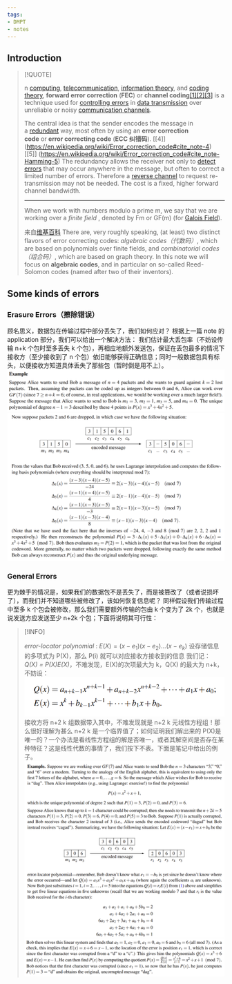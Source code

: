 ```yaml
---
tags:
- DMPT
- notes
---
```

## Introduction
> [!QUOTE]
>
> n [computing](https://en.wikipedia.org/wiki/Computing "Computing"), [telecommunication](https://en.wikipedia.org/wiki/Telecommunication "Telecommunication"), [information theory](https://en.wikipedia.org/wiki/Information_theory "Information theory"), and [coding theory](https://en.wikipedia.org/wiki/Coding_theory "Coding theory"), **forward error correction** (**FEC**) or **channel coding**[[1]](https://en.wikipedia.org/wiki/Error_correction_code#cite_note-1)[[2]](https://en.wikipedia.org/wiki/Error_correction_code#cite_note-2)[[3]](https://en.wikipedia.org/wiki/Error_correction_code#cite_note-:0-3) is a technique used for [controlling errors](https://en.wikipedia.org/wiki/Error_control "Error control") in [data transmission](https://en.wikipedia.org/wiki/Data_transmission "Data transmission") over unreliable or noisy [communication channels](https://en.wikipedia.org/wiki/Communication_channel "Communication channel").
> 
> The central idea is that the sender encodes the message in a [redundant](https://en.wikipedia.org/wiki/Redundancy_(information_theory) "Redundancy (information theory)") way, most often by using an **error correction code** or **error correcting code** (**ECC 纠错码**). [[4]] (https://en.wikipedia.org/wiki/Error_correction_code#cite_note-4) [[5]] (https://en.wikipedia.org/wiki/Error_correction_code#cite_note-Hamming-5) The redundancy allows the receiver not only to [detect errors](https://en.wikipedia.org/wiki/Error_detection "Error detection") that may occur anywhere in the message, but often to correct a limited number of errors. Therefore a [reverse channel](https://en.wikipedia.org/wiki/Reverse_channel "Reverse channel") to request re-transmission may not be needed. The cost is a fixed, higher forward channel bandwidth.
>
> ---
>
> When we work with numbers modulo a prime m, we say that we are working over a _finite field_ , denoted by Fm or GF(m) (for [Galois Field](https://en.wikipedia.org/wiki/Finite_field)).
> 
> 来自[维基百科](https://en.wikipedia.org/wiki/Error_correction_code)
There are, very roughly speaking, (at least) two distinct flavors of error correcting codes: _algebraic codes（代数码）_, which are based on polynomials over finite fields, and _combinatorial codes（组合码）_, which are based on graph theory.
In this note we will focus on **algebraic codes**, and in particular on so-called Reed-Solomon codes (named after two of their inventors).
## Some kinds of errors
### Erasure Errors（擦除错误）
顾名思义，数据包在传输过程中部分丢失了，我们如何应对？
根据上一篇 note 的 application 部分，我们可以给出一个解决方法：
我们估计最大丢包率（不妨设传输 n+k 个包时至多丢失 k 个包），再相应地额外发送包，保证在丢包最多的情况下接收方（至少接收到了 n 个包）依旧能够获得正确信息；同时一般数据包具有标头，以便接收方知道具体丢失了那些包（暂时倒是用不上）。
![](attachments/09-Error%20Correcting%20Codes.png)![](attachments/09-Error%20Correcting%20Codes-1.png)
### General Errors
更为棘手的情况是，如果我们的数据包不是丢失了，而是被篡改了（或者说损坏了），而我们并不知道哪些被修改了，该如何恢复信息呢？
同样假设我们传输过程中至多 k 个包会被修改，那么我们需要额外传输的包由 k 个变为了 2k 个，也就是说发送方应发送至少 n+2k 个包；下面将说明其可行性：
> [!INFO]
>
> _error-locator polynomial_ : $E(X) = (x-e_{1})(x-e_{2})\dots(x-e_{k})$
设存储信息的多项式为 P(X)，那么 P(i) 就可以对应接收方接收到的信息
我们记： _Q(X) = P(X)E(X)_，不难发现，E(X)的次项最大为 k，Q(X) 的最大为 n+k，不妨设：
![](attachments/09-Error%20Correcting%20Codes-2.png)
接收方将 n+2 k 组数据带入其中，不难发现就是 n+2 k 元线性方程组！那么很好理解为甚么 n+2 k 是一个临界值了；如何证明我们解出来的 P(X)是唯一的？一个办法是看线性方程组的解是否唯一，或者其解空间是否存在某种特征？这是线性代数的事情了，我们按下不表。下面是笔记中给出的例子。
![](attachments/09-Error%20Correcting%20Codes-4.png)![](attachments/09-Error%20Correcting%20Codes-5.png)

